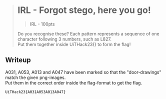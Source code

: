 > # IRL - Forgot stego, here you go!
> > IRL - 100pts
>
> Do you recognise these? Each pattern represents a sequence of one character following 3 numbers, such as L827. <br>
> Put them together inside UiTHack23{<flag here>} to form the flag!

## Writeup
A031, A053, A013 and A047 have been marked so that the "door-drawings" match the given png-images. <br>
Put them in the correct order inside the flag-format to get the flag.

```
UiTHack23{A031A053A013A047}
```
